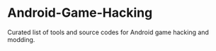 # Android-Game-Hacking
Curated list of tools and source codes for Android game hacking and modding.
